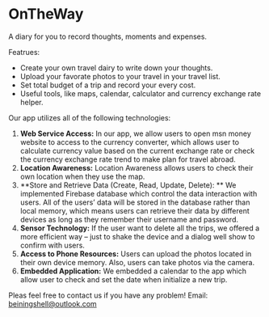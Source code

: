 # OnTheWay
A diary for you to record thoughts, moments and expenses. 

Featrues:
- Create your own travel dairy to write down your thoughts.
- Upload your favorate photos to your travel in your travel list.
- Set total budget of a trip and record your every cost.
- Useful tools, like maps, calendar, calculator and currency exchange rate helper.

Our app utilizes all of the following technologies:
1.	**Web Service Access:** 
In our app, we allow users to open msn money website to access to the currency converter, which allows user to calculate currency value based on the current exchange rate or check the currency exchange rate trend to make plan for travel abroad. 
2.	**Location Awareness:** 
Location Awareness allows users to check their own location when they use the map. 
3.	**Store and Retrieve Data (Create, Read, Update, Delete): **
We implemented Firebase database which control the data interaction with users. All of the users’ data will be stored in the database rather than local memory, which means users can retrieve their data by different devices as long as they remember their username and password. 
4.	**Sensor Technology:**
If the user want to delete all the trips, we offered a more efficient way – just to shake the device and a dialog well show to confirm with users. 
5.	**Access to Phone Resources:**
Users can upload the photos located in their own device memory. Also, users can take photos via the camera. 
6.	**Embedded Application:**
We embedded a calendar to the app which allow user to check and set the date when initialize a new trip.


Pleas feel free to contact us if you have any problem! 
Email: beiningshell@outlook.com
